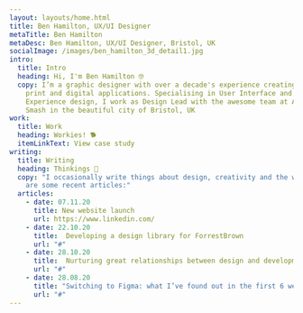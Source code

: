 ```yaml
---
layout: layouts/home.html
title: Ben Hamilton, UX/UI Designer
metaTitle: Ben Hamilton
metaDesc: Ben Hamilton, UX/UI Designer, Bristol, UK
socialImage: /images/ben_hamilton_3d_detail1.jpg
intro:
  title: Intro
  heading: Hi, I'm Ben Hamilton 🤓
  copy: I’m a graphic designer with over a decade's experience creating works for
    print and digital applications. Specialising in User Interface and User
    Experience design, I work as Design Lead with the awesome team at Atomic
    Smash in the beautiful city of Bristol, UK
work:
  title: Work
  heading: Workies! 🐕
  itemLinkText: View case study
writing:
  title: Writing
  heading: Thinkings 🧠
  copy: "I occasionally write things about design, creativity and the web. Here
    are some recent articles:"
  articles:
    - date: 07.11.20
      title: New website launch
      url: https://www.linkedin.com/
    - date: 22.10.20
      title:  Developing a design library for ForrestBrown
      url: "#"
    - date: 28.10.20
      title:  Nurturing great relationships between design and development teams
      url: "#"
    - date: 28.08.20
      title: "Switching to Figma: what I’ve found out in the first 6 weeks"
      url: "#"
---
```


